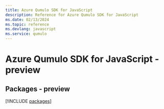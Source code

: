 ```yaml
---
title: Azure Qumulo SDK for JavaScript
description: Reference for Azure Qumulo SDK for JavaScript
ms.date: 02/13/2024
ms.topic: reference
ms.devlang: javascript
ms.service: qumulo
---
```

# Azure Qumulo SDK for JavaScript - preview
## Packages - preview
[!INCLUDE [packages](qumulo-index.md)]